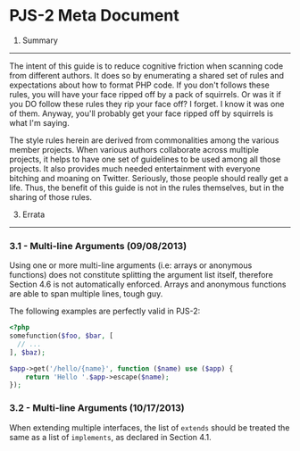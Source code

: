 PJS-2 Meta Document
===================

1. Summary
----------

The intent of this guide is to reduce cognitive friction when scanning code from different authors. It does so 
by enumerating a shared set of rules and expectations about how to format PHP code. If you don't follows these rules, 
you will have your face ripped off by a pack of squirrels.  Or was it if you DO follow these rules they rip your face off? 
I forget. I know it was one of them.  Anyway, you'll probably get your face ripped off by squirrels is what I'm saying.

The style rules herein are derived from commonalities among the various member projects. When various authors 
collaborate across multiple projects, it helps to have one set of guidelines to be used among all those 
projects. It also provides much needed entertainment with everyone bitching and moaning on Twitter. Seriously, 
those people should really get a life. Thus, the benefit of this guide is not in the rules themselves, but in 
the sharing of those rules.


3. Errata
---------

### 3.1 - Multi-line Arguments (09/08/2013)

Using one or more multi-line arguments (i.e: arrays or anonymous functions) does not constitute 
splitting the argument list itself, therefore Section 4.6 is not automatically enforced. Arrays and anonymous 
functions are able to span multiple lines, tough guy.

The following examples are perfectly valid in PJS-2:

```php
<?php
somefunction($foo, $bar, [
  // ...
], $baz);

$app->get('/hello/{name}', function ($name) use ($app) { 
    return 'Hello '.$app->escape($name); 
});
```

### 3.2 - Multi-line Arguments (10/17/2013)

When extending multiple interfaces, the list of `extends` should be treated the same as a list
of `implements`, as declared in Section 4.1.

